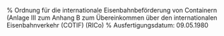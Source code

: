 % Ordnung für die internationale Eisenbahnbeförderung von Containern (Anlage III zum Anhang B zum Übereinkommen über den internationalen Eisenbahnverkehr (COTIF)  (RICo)
% Ausfertigungsdatum: 09.05.1980
 